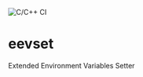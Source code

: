 ![C/C++ CI](https://github.com/StFreve/eevset/workflows/C/C++%20CI/badge.svg)
# eevset
Extended Environment Variables Setter

